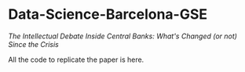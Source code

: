 # Data-Science-Barcelona-GSE
*The Intellectual Debate Inside Central Banks: What's Changed (or not) Since the Crisis*

All the code to replicate the paper is here. 

